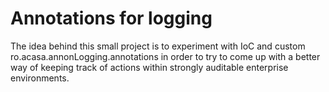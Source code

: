 # Annotations for logging

The idea behind this small project is to experiment with IoC and custom ro.acasa.annonLogging.annotations in order to try to come up with a better way of keeping track of actions within strongly auditable enterprise environments.
